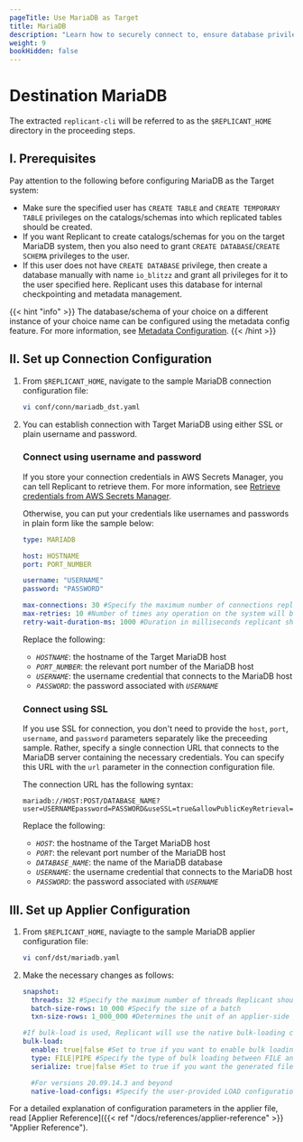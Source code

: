 ```yaml
---
pageTitle: Use MariaDB as Target
title: MariaDB
description: "Learn how to securely connect to, ensure database privileges on, and load data into MariaDB using Arcion."
weight: 9
bookHidden: false
---
```

# Destination MariaDB

The extracted `replicant-cli` will be referred to as the `$REPLICANT_HOME` directory in the proceeding steps.

## I. Prerequisites

Pay attention to the following before configuring MariaDB as the Target system:

- Make sure the specified user has `CREATE TABLE` and `CREATE TEMPORARY TABLE` privileges on the catalogs/schemas into which replicated tables should be created.
- If you want Replicant to create catalogs/schemas for you on the target MariaDB system, then you also need to grant `CREATE DATABASE`/`CREATE SCHEMA` privileges to the user.
- If this user does not have `CREATE DATABASE` privilege, then create a database manually with name `io_blitzz` and grant all privileges for it to the user specified here. Replicant uses this database for internal checkpointing and metadata management.  

{{< hint "info" >}}
The database/schema of your choice on a different instance of your choice name can be configured using the metadata config feature. For more information, see [Metadata Configuration](/docs/references/metadata-reference).
{{< /hint >}}


## II. Set up Connection Configuration

1. From `$REPLICANT_HOME`, navigate to the sample MariaDB connection configuration file:
    ```BASH
    vi conf/conn/mariadb_dst.yaml
    ```
2. You can establish connection with Target MariaDB using either SSL or plain username and password.

    ### Connect using username and password
    If you store your connection credentials in AWS Secrets Manager, you can tell Replicant to retrieve them. For more information, see [Retrieve credentials from AWS Secrets Manager](/docs/references/secrets-manager). 
        
    Otherwise, you can put your credentials like usernames and passwords in plain form like the sample below:
    ```YAML
    type: MARIADB

    host: HOSTNAME
    port: PORT_NUMBER
    
    username: "USERNAME"
    password: "PASSWORD" 

    max-connections: 30 #Specify the maximum number of connections replicant can open in MariaDB
    max-retries: 10 #Number of times any operation on the system will be re-attempted on failures.
    retry-wait-duration-ms: 1000 #Duration in milliseconds replicant should wait before performing then next retry of a failed operation
    ```
    Replace the following:
    - *`HOSTNAME`*: the hostname of the Target MariaDB host
    - *`PORT_NUMBER`*: the relevant port number of the MariaDB host
    - *`USERNAME`*: the username credential that connects to the MariaDB host
    - *`PASSWORD`*: the password associated with *`USERNAME`*

    ### Connect using SSL
    If you use SSL for connection, you don't need to provide the `host`, `port`, `username`, and `password` parameters separately like the preceeding sample. Rather, specify a single connection URL that connects to the MariaDB server containing the necessary credentials. You can specify this URL with the `url` parameter in the connection configuration file.

    The connection URL has the following syntax:

    ```
    mariadb://HOST:POST/DATABASE_NAME?user=USERNAMEpassword=PASSWORD&useSSL=true&allowPublicKeyRetrieval=true"
    ```

    Replace the following:
    - *`HOST`*: the hostname of the Target MariaDB host
    - *`PORT`*: the relevant port number of the MariaDB host
    - *`DATABASE_NAME`*: the name of the MariaDB database
    - *`USERNAME`*: the username credential that connects to the MariaDB host
    - *`PASSWORD`*: the password associated with *`USERNAME`*

## III. Set up Applier Configuration

1. From `$REPLICANT_HOME`, naviagte to the sample MariaDB applier configuration file:
    ```BASH
    vi conf/dst/mariadb.yaml    
    ```
2. Make the necessary changes as follows:

    ```YAML
    snapshot:
      threads: 32 #Specify the maximum number of threads Replicant should use for writing to the target
      batch-size-rows: 10_000 #Specify the size of a batch
      txn-size-rows: 1_000_000 #Determines the unit of an applier-side job

    #If bulk-load is used, Replicant will use the native bulk-loading capabilities of the target database
    bulk-load:
      enable: true|false #Set to true if you want to enable bulk loading
      type: FILE|PIPE #Specify the type of bulk loading between FILE and PIPE
      serialize: true|false #Set to true if you want the generated files to be applied in serial/parallel fashion

      #For versions 20.09.14.3 and beyond
      native-load-configs: #Specify the user-provided LOAD configuration string which will be appended to the s3 specific LOAD SQL command
    ```

For a detailed explanation of configuration parameters in the applier file, read [Applier Reference]({{< ref "/docs/references/applier-reference" >}} "Applier Reference").